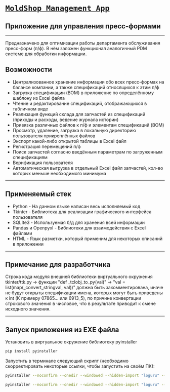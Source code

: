 # [__`MoldShop Management App`__](https://www.artpackplastics.com/)

## __Приложение для управления пресс-формами__
---
Предназначено для оптимизации работы департамента обслуживания пресс-форм (п/ф). В нём заложен функционал аналогичный
PDM системе для обработки информации.

## Возможности

- Централизованное хранение информации обо всех пресс-формах на балансе компании, а также спецификаций относящихся к
  этим п/ф
- Загрузка спецификации (BOM) в приложение по определённому шаблону из Excel файла
- Чтение и редактирование спецификаций, отображающихся в табличном виде
- Реализация функций склада для запчастей из спецификаций (приходы и расходы, ведение журнала истории)
- Привязка различных файлов к п/ф и элементам спецификаций (BOM)
- Просмотр, удаление, загрузка в локальную директорию пользователя прикреплённых файлов
- Экспорт какой-либо открытой таблицы в Excel файл
- Регистрация перемещений п/ф
- Поиск запчастей согласно введённым параметрам по загруженным спецификациям
- Верификация пользователя
- Автоматическая выгрузка в отдельный Excel файл запчастей, кол-во которых меньше необходимого минимума

---

## Применяемый стек

- Python - На данном языке написан весь исполняемый код
- Tkinter - Библиотека для реализации графического интерфейса пользователя
- SQLIte3 - Используемая б/д для хранения всей информации
- Pandas и Openpyxl - Библиотеки для взаимодействия с Excel файлами
- HTML - Язык разметки, который применим для некоторых описаний в приложении

---

## Примечание для разработчика

Строка кода модуля внешней библиотеки виртуального окружения tkinter/ttk.py -> функции "def _tclobj_to_py(val)" -> 
"val = list(map(_convert_stringval, val))" должна быть закомментирована, 
иначе не будут открыты спецификации имена, которых могут быть приведены к int (К примеру 07865... или 6913_5),
по причине конвертации строкового значения в числовое, что в результате приводит к смене исходного значения.

---

## Запуск приложения из EXE файла

Установить в виртуальное окружение библиотеку pyinstaller

```sh
pip install pyinstaller
```

Запустить в терминале следующий скрипт (необходимо скорректировать некоторые ссылки, чтобы запустить на своём ПК):

```sh
pyinstaller --noconfirm --onedir --windowed --hidden-import "loguru" --hidden-import "tkhtmlview" --hidden-import "ttkthemes" --add-data "D:/MoldShop_poject/savings;savings/" --add-data "D:/MoldShop_poject/pics;pics/" --add-data "D:/MoldShop_poject/src;src/" --hidden-import "tkinter.ttk" --hidden-import "tkinter" --hidden-import "pandas" --hidden-import "dotenv" --hidden-import "tkinter.messagebox" --hidden-import "tkinter.filedialog" --hidden-import "idlelib.tooltip" "D:/MoldShop_poject/start.py" --icon "D:/MoldShop_poject/pics/artpack.ico" --name "MoldShop Management"
```

```sh
pyinstaller --noconfirm --onedir --windowed --hidden-import "loguru" --hidden-import "tkhtmlview" --hidden-import "ttkthemes" --add-data "C:/Users/eahmetshin/Documents/MoldShop_Management_App/MoldShop_app/savings;savings/" --add-data "C:/Users/eahmetshin/Documents/MoldShop_Management_App/MoldShop_app/pics;pics/" --add-data "C:/Users/eahmetshin/Documents/MoldShop_Management_App/MoldShop_app/src;src/" --hidden-import "tkinter.ttk" --hidden-import "tkinter" --hidden-import "pandas" --hidden-import "dotenv" --hidden-import "tkinter.messagebox" --hidden-import "tkinter.filedialog" --hidden-import "idlelib.tooltip" "C:/Users/eahmetshin/Documents/MoldShop_Management_App/MoldShop_app/start.py" --icon "C:/Users/eahmetshin/Documents/MoldShop_Management_App/MoldShop_app/pics/artpack.ico" --name "MoldShop Management"
```